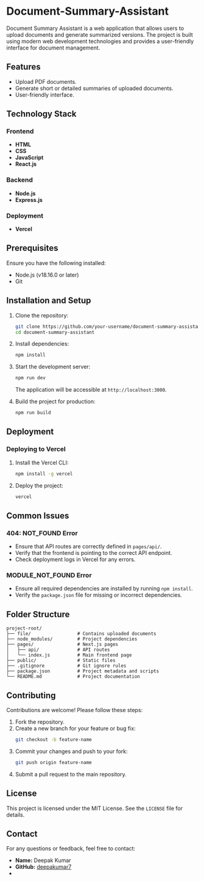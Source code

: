 # Document-Summary-Assistant

Document Summary Assistant is a web application that allows users to upload documents and generate summarized versions. The project is built using modern web development technologies and provides a user-friendly interface for document management.

## Features

- Upload PDF documents.
- Generate short or detailed summaries of uploaded documents.
- User-friendly interface.

## Technology Stack

### Frontend
- **HTML**
- **CSS**
- **JavaScript**
- **React.js**

### Backend
- **Node.js**
- **Express.js**

### Deployment
- **Vercel**

## Prerequisites

Ensure you have the following installed:
- Node.js (v18.16.0 or later)
- Git

## Installation and Setup

1. Clone the repository:
   ```bash
   git clone https://github.com/your-username/document-summary-assistant.git
   cd document-summary-assistant
   ```

2. Install dependencies:
   ```bash
   npm install
   ```

3. Start the development server:
   ```bash
   npm run dev
   ```
   The application will be accessible at `http://localhost:3000`.

4. Build the project for production:
   ```bash
   npm run build
   ```

## Deployment

### Deploying to Vercel
1. Install the Vercel CLI:
   ```bash
   npm install -g vercel
   ```

2. Deploy the project:
   ```bash
   vercel
   ```

## Common Issues

### 404: NOT_FOUND Error
- Ensure that API routes are correctly defined in `pages/api/`.
- Verify that the frontend is pointing to the correct API endpoint.
- Check deployment logs in Vercel for any errors.

### MODULE_NOT_FOUND Error
- Ensure all required dependencies are installed by running `npm install`.
- Verify the `package.json` file for missing or incorrect dependencies.

## Folder Structure

```
project-root/
├── file/                 # Contains uploaded documents
├── node_modules/         # Project dependencies
├── pages/                # Next.js pages
│   ├── api/              # API routes
│   └── index.js          # Main frontend page
├── public/               # Static files
├── .gitignore            # Git ignore rules
├── package.json          # Project metadata and scripts
└── README.md             # Project documentation
```

## Contributing

Contributions are welcome! Please follow these steps:
1. Fork the repository.
2. Create a new branch for your feature or bug fix:
   ```bash
   git checkout -b feature-name
   ```
3. Commit your changes and push to your fork:
   ```bash
   git push origin feature-name
   ```
4. Submit a pull request to the main repository.

## License

This project is licensed under the MIT License. See the `LICENSE` file for details.

## Contact

For any questions or feedback, feel free to contact:
- **Name:** Deepak Kumar
- **GitHub:** [deepakumar7](https://github.com/deepakumar7)
-


